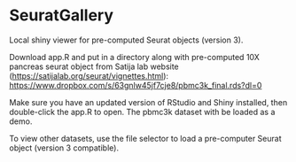 # SeuratGallery
Local shiny viewer for pre-computed Seurat objects (version 3).

Download app.R and put in a directory along with pre-computed 10X pancreas seurat object from Satija lab website (https://satijalab.org/seurat/vignettes.html): https://www.dropbox.com/s/63gnlw45jf7cje8/pbmc3k_final.rds?dl=0

Make sure you have an updated version of RStudio and Shiny installed, then double-click the app.R to open. The pbmc3k dataset with be loaded as a demo.

To view other datasets, use the file selector to load a pre-computer Seurat object (version 3 compatible).
